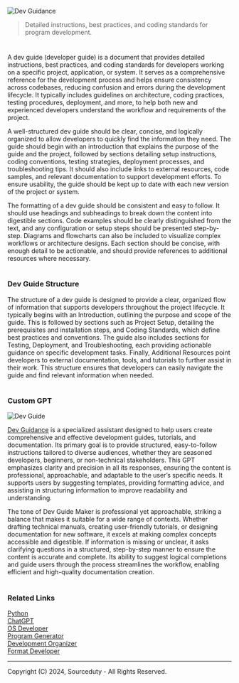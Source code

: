![Dev Guidance](https://github.com/user-attachments/assets/20e9ea58-f820-438f-8ca2-bcf0658f881b)

> Detailed instructions, best practices, and coding standards for program development.
#

A dev guide (developer guide) is a document that provides detailed instructions, best practices, and coding standards for developers working on a specific project, application, or system. It serves as a comprehensive reference for the development process and helps ensure consistency across codebases, reducing confusion and errors during the development lifecycle. It typically includes guidelines on architecture, coding practices, testing procedures, deployment, and more, to help both new and experienced developers understand the workflow and requirements of the project.

A well-structured dev guide should be clear, concise, and logically organized to allow developers to quickly find the information they need. The guide should begin with an introduction that explains the purpose of the guide and the project, followed by sections detailing setup instructions, coding conventions, testing strategies, deployment processes, and troubleshooting tips. It should also include links to external resources, code samples, and relevant documentation to support development efforts. To ensure usability, the guide should be kept up to date with each new version of the project or system.

The formatting of a dev guide should be consistent and easy to follow. It should use headings and subheadings to break down the content into digestible sections. Code examples should be clearly distinguished from the text, and any configuration or setup steps should be presented step-by-step. Diagrams and flowcharts can also be included to visualize complex workflows or architecture designs. Each section should be concise, with enough detail to be actionable, and should provide references to additional resources where necessary.

#
### Dev Guide Structure

The structure of a dev guide is designed to provide a clear, organized flow of information that supports developers throughout the project lifecycle. It typically begins with an Introduction, outlining the purpose and scope of the guide. This is followed by sections such as Project Setup, detailing the prerequisites and installation steps, and Coding Standards, which define best practices and conventions. The guide also includes sections for Testing, Deployment, and Troubleshooting, each providing actionable guidance on specific development tasks. Finally, Additional Resources point developers to external documentation, tools, and tutorials to further assist in their work. This structure ensures that developers can easily navigate the guide and find relevant information when needed.

#
### Custom GPT

![Dev Guide](https://github.com/user-attachments/assets/81c4ee8c-583c-4ac3-b187-fa762cd9dfae)

[Dev Guidance](https://chatgpt.com/g/g-673dda5313788191ac41a8a4592f33d7-dev-guidance) is a specialized assistant designed to help users create comprehensive and effective development guides, tutorials, and documentation. Its primary goal is to provide structured, easy-to-follow instructions tailored to diverse audiences, whether they are seasoned developers, beginners, or non-technical stakeholders. This GPT emphasizes clarity and precision in all its responses, ensuring the content is professional, approachable, and adaptable to the user’s specific needs. It supports users by suggesting templates, providing formatting advice, and assisting in structuring information to improve readability and understanding.

The tone of Dev Guide Maker is professional yet approachable, striking a balance that makes it suitable for a wide range of contexts. Whether drafting technical manuals, creating user-friendly tutorials, or designing documentation for new software, it excels at making complex concepts accessible and digestible. If information is missing or unclear, it asks clarifying questions in a structured, step-by-step manner to ensure the content is accurate and complete. Its ability to suggest logical completions and guide users through the process streamlines the workflow, enabling efficient and high-quality documentation creation.

#
### Related Links

[Python](https://github.com/sourceduty/Python)
<br>
[ChatGPT](https://github.com/sourceduty/ChatGPT)
<br>
[OS Developer](https://github.com/sourceduty/OS_Developer)
<br>
[Program Generator](https://github.com/sourceduty/Program_Generator)
<br>
[Development Organizer](https://github.com/sourceduty/Development_Organizer)
<br>
[Format Developer](https://github.com/sourceduty/Format_Developer)

***
Copyright (C) 2024, Sourceduty - All Rights Reserved.
